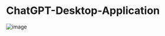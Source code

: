 # ChatGPT-Desktop-Application

![image](https://user-images.githubusercontent.com/77151276/226382009-99a1652b-91e5-4e25-9bc5-6a859f3619b0.png)

